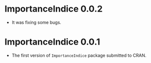 # ImportanceIndice 0.0.2
* It was fixing some bugs.

# ImportanceIndice 0.0.1
* The first version of `ImportanceIndice` package submitted to CRAN.
